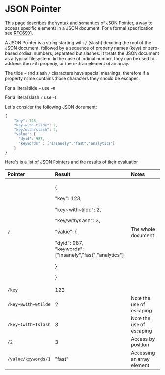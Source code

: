 # JSON Pointer

This page describes the syntax and semantics of JSON Pointer, a way to access specific elements in a JSON document. For a formal specification see [RFC6901](https://tools.ietf.org/html/rfc6901).

A JSON Pointer is a string starting with `/` \(slash\) denoting the root of the JSON document, followed by a sequence of property names \(keys\) or zero-based ordinal numbers, separated but slashes. It treats the JSON document as a typical filesystem. In the case of ordinal number, they can be used to address the n-th property, or the n-th an element of an array.

The tilde `~` and slash `/` characters have special meanings, therefore if a property name contains those characters they should be escaped.

For a literal tilde `~` use `~0`

For a literal slash `/` use `~1`

Let's consider the following JSON document:

```javascript
{
    "key": 123,
    "key~with~tilde": 2,
    "key/with/slash": 3,
    "value": {
      "dyid": 987,
      "keywords" : ["insanely","fast","analytics"]
    }
}
```

Here's is a list of JSON Pointers and the results of their evaluation

<table>
  <thead>
    <tr>
      <th style="text-align:left">Pointer</th>
      <th style="text-align:left">Result</th>
      <th style="text-align:left">Notes</th>
    </tr>
  </thead>
  <tbody>
    <tr>
      <td style="text-align:left"><code>/</code>
      </td>
      <td style="text-align:left">
        <p>{</p>
        <p>&quot;key&quot;: 123,</p>
        <p>&quot;key~with~tilde&quot;: 2,</p>
        <p>&quot;key/with/slash&quot;: 3,</p>
        <p>&quot;value&quot;: {</p>
        <p>&quot;dyid&quot;: 987,
          <br />&quot;keywords&quot; : [&quot;insanely&quot;,&quot;fast&quot;,&quot;analytics&quot;]</p>
        <p>}</p>
        <p>}</p>
      </td>
      <td style="text-align:left">The whole document</td>
    </tr>
    <tr>
      <td style="text-align:left"><code>/key</code>
      </td>
      <td style="text-align:left">123</td>
      <td style="text-align:left"></td>
    </tr>
    <tr>
      <td style="text-align:left"><code>/key~0with~0tilde</code>
      </td>
      <td style="text-align:left">2</td>
      <td style="text-align:left">Note the use of escaping</td>
    </tr>
    <tr>
      <td style="text-align:left"><code>/key~1with~1slash</code>
      </td>
      <td style="text-align:left">3</td>
      <td style="text-align:left">Note the use of escaping</td>
    </tr>
    <tr>
      <td style="text-align:left"><code>/2</code>
      </td>
      <td style="text-align:left">3</td>
      <td style="text-align:left">Access by position</td>
    </tr>
    <tr>
      <td style="text-align:left"><code>/value/keywords/1</code>
      </td>
      <td style="text-align:left">&quot;fast&quot;</td>
      <td style="text-align:left">Accessing an array element</td>
    </tr>
  </tbody>
</table>

